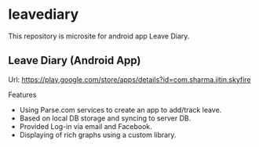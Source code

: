 # leavediary

This repository is microsite for android app Leave Diary.

## Leave Diary (Android App)
Url: https://play.google.com/store/apps/details?id=com.sharma.jitin.skyfire

Features
- Using Parse.com services to create an app to add/track leave.
- Based on local DB storage and syncing to server DB.
- Provided Log-in via email and Facebook.
- Displaying of rich graphs using a custom library.